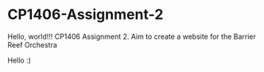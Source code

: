 # CP1406-Assignment-2
Hello, world!!!
CP1406 Assignment 2. Aim to create a website for the Barrier Reef Orchestra

Hello :)
